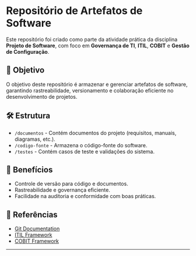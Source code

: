 # Repositório de Artefatos de Software

Este repositório foi criado como parte da atividade prática da disciplina **Projeto de Software**, com foco em **Governança de TI**, **ITIL**, **COBIT** e **Gestão de Configuração**.

## 📌 Objetivo

O objetivo deste repositório é armazenar e gerenciar artefatos de software, garantindo rastreabilidade, versionamento e colaboração eficiente no desenvolvimento de projetos.

## 🛠️ Estrutura

- `/documentos` - Contém documentos do projeto (requisitos, manuais, diagramas, etc.).
- `/codigo-fonte` - Armazena o código-fonte do software.
- `/testes` - Contém casos de teste e validações do sistema.

## 🚀 Benefícios

- Controle de versão para código e documentos.
- Rastreabilidade e governança eficiente.
- Facilidade na auditoria e conformidade com boas práticas.

## 🔗 Referências

- [Git Documentation](https://git-scm.com/doc)
- [ITIL Framework](https://www.axelos.com/best-practice-solutions/itil)
- [COBIT Framework](https://www.isaca.org/resources/cobit)

---



